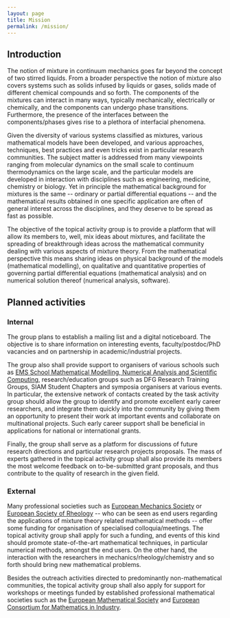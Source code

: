 ```yaml
---
layout: page
title: Mission
permalink: /mission/
---
```


<!-- [European Mathematical Society -- Topical Activity Group](https://euromathsoc.org/EMS-TAGs) -->

## Introduction

The notion of mixture in continuum mechanics goes far beyond the concept of two stirred liquids. From a broader perspective the notion of mixture also covers systems such as solids infused by liquids or gases, solids made of different chemical compounds and so forth. The components of the mixtures can interact in many ways, typically mechanically, electrically or chemically, and the components can undergo phase transitions. Furthermore, the presence of the interfaces between the components/phases gives rise to a plethora of interfacial phenomena.

Given the diversity of various systems classified as mixtures, various mathematical models have been developed, and various approaches, techniques, best practices and even tricks exist in particular research communities. The subject matter is addressed from many viewpoints ranging from molecular dynamics on the small scale to continuum thermodynamics on the large scale, and the particular models are developed in interaction with disciplines such as engineering, medicine, chemistry or biology. Yet in principle the mathematical background for mixtures is the same -- ordinary or partial differential equations -- and the mathematical results obtained in one specific application are often of general interest across the disciplines, and they deserve to be spread as fast as possible.

The objective of the topical activity group is to provide a platform that will allow its members to, well, mix ideas about mixtures, and facilitate the spreading of breakthrough ideas across the mathematical community dealing with various aspects of mixture theory. From the mathematical perspective this means sharing ideas on physical background of the models (mathematical modelling), on qualitative and quantitative properties of governing partial differential equations (mathematical analysis) and on numerical solution thereof (numerical analysis, software).

## Planned activities

### Internal 

The group plans to establish a mailing list and a digital noticeboard. The objective is to share information on interesting events, faculty/postdoc/PhD vacancies and on partnership in academic/industrial projects. 

The group also shall provide support to organisers of various schools such as [EMS School Mathematical Modelling, Numerical Analysis and Scientific Computing](https://ems-masc.cuni.cz/), research/education groups such as DFG Research Training Groups, SIAM Student Chapters and symposia organisers at various events. In particular, the extensive network of contacts created by the task activity group should allow the group to identify and promote excellent early career researchers, and integrate them quickly into the community by giving them an opportunity to present their work at important events and collaborate on multinational projects. Such early career support shall be beneficial in applications for national or international grants.

Finally, the group shall serve as a platform for discussions of future research directions and particular research projects proposals. The mass of experts gathered in the topical activity group shall also provide its members the most welcome feedback on to-be-submitted grant proposals, and thus contribute to the quality of research in the given field. 

### External

Many professional societies such as [European Mechanics Society](https://euromech.org/) or [European Society of Rheology](https://rheology-esr.org/) -- who can be seen as end users regarding the applications of mixture theory related mathematical methods -- offer some funding for organisation of specialised colloquia/meetings. The topical activity group shall apply for such a funding, and events of this kind should promote state-of-the-art mathematical techniques, in particular numerical methods, amongst the end users. On the other hand, the interaction with the researchers in mechanics/rheology/chemistry and so forth should bring new mathematical problems.

Besides the outreach activities directed to predominantly non-mathematical communities, the topical activity group shall also apply for support for workshops or meetings funded by established professional mathematical societies such as the [European Mathematical Society](https://euromathsoc.org) and [European Consortium for Mathematics in Industry](https://ecmiindmath.org/). 
